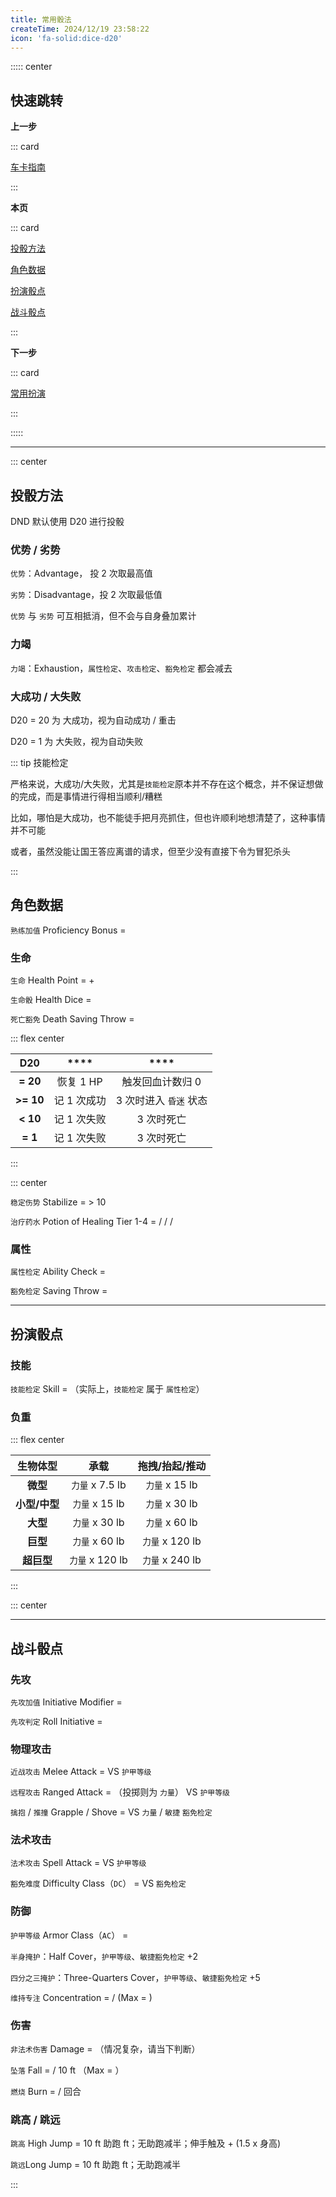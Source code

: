 ```yaml
---
title: 常用骰法
createTime: 2024/12/19 23:58:22
icon: 'fa-solid:dice-d20'
---
```


::::: center

## **快速跳转**

**上一步**

::: card

[车卡指南](./character_creation)

:::

**本页**

::: card

[投骰方法](#投骰方法)

[角色数据](#角色数据)

[扮演骰点](#扮演骰点)

[战斗骰点](#战斗骰点)

:::

**下一步**

::: card

[常用扮演](./roleplay)

:::

:::::

---

::: center

## **投骰方法**

DND 默认使用 D20 进行投骰

### **优势 / 劣势**

`优势`：Advantage， 投 2 次取最高值

`劣势`：Disadvantage，投 2 次取最低值

`优势` 与 `劣势` 可互相抵消，但不会与自身叠加累计

### **力竭**

`力竭`：Exhaustion，`属性检定`、`攻击检定`、`豁免检定` 都会减去 <Badge type="warning" text="力竭层数 * 2" />

### **大成功 / 大失败**

D20 = 20 为 大成功，视为自动成功 / 重击

D20 = 1 为 大失败，视为自动失败

::: tip 技能检定

严格来说，大成功/大失败，尤其是`技能检定`原本并不存在这个概念，并不保证想做的完成，而是事情进行得相当顺利/糟糕

比如，哪怕是大成功，也不能徒手把月亮抓住，但也许顺利地想清楚了，这种事情并不可能

或者，虽然没能让国王答应离谱的请求，但至少没有直接下令为冒犯杀头

:::

## **角色数据**

`熟练加值` Proficiency Bonus = <Badge type="warning" text="角色等级 / 4 + 1" />

### **生命**

`生命` Health Point = <Badge type="warning" text="角色等级 * 体质调整值" /> + <Badge type="danger" text="职业生命骰 * 职业等级" />

`生命骰` Health Dice = <Badge type="danger" text="(职业生命骰 + 体质调整值) * 消耗个数" />

`死亡豁免` Death Saving Throw = <Badge type="danger" text="D20" />

::: flex center

| **D20**   | ****    | ****           |
|:---------:|:-------:|:--------------:|
| **= 20**  | 恢复 1 HP | 触发回血计数归 0      |
| **>= 10** | 记 1 次成功 | 3 次时进入 `昏迷` 状态 |
| **< 10**  | 记 1 次失败 | 3 次时死亡         |
| **= 1**   | 记 1 次失败 | 3 次时死亡         |

:::

::: center

`稳定伤势` Stabilize = <Badge type="danger" text="感知检定（医药）" /> > 10

`治疗药水` Potion of Healing Tier 1-4 = <Badge type="danger" text="2d4 + 2" /> / <Badge type="danger" text="4d4 +4" /> / <Badge type="danger" text="8d4 + 8" /> / <Badge type="danger" text="10d4 + 20" />


### **属性**

`属性检定` Ability Check = <Badge type="danger" text="D20 + （熟练加值） + 属性调整值" />

`豁免检定` Saving Throw = <Badge type="danger" text="D20 + （熟练加值） + 属性调整值" />

---

## **扮演骰点**

### **技能**

`技能检定` Skill = <Badge type="danger" text="D20 + （熟练加值） + 属性调整值" />（实际上，`技能检定` 属于 `属性检定`）

### **负重**

::: flex center

| **生物体型**  | **承载**  | **拖拽/抬起/推动** |
|:---------:|:-------:|:-------------:|
| **微型**    | `力量` x 7.5 lb | `力量` x 15 lb        |
| **小型/中型** | `力量` x 15 lb  | `力量` x 30 lb        |
| **大型**    | `力量` x 30 lb  | `力量` x 60 lb        |
| **巨型**    | `力量` x 60 lb  | `力量` x 120 lb       |
| **超巨型**   | `力量` x 120 lb | `力量` x 240 lb       |

:::

::: center

---

## **战斗骰点**

### **先攻**

`先攻加值` Initiative Modifier = <Badge type="warning" text="敏捷调整值" />

`先攻判定` Roll Initiative = <Badge type="danger" text="D20 + 先攻加值" />

### **物理攻击**

`近战攻击` Melee Attack = <Badge type="danger" text="D20 + （熟练加值) + （力量）调整值" /> VS `护甲等级`

`远程攻击` Ranged Attack = <Badge type="danger" text="D20 + （熟练加值) + （敏捷）调整值" />（投掷则为 `力量`） VS `护甲等级`

`擒抱` / `推撞` Grapple / Shove = <Badge type="warning" text="8 + 熟练加值 + 力量调整值" /> VS `力量` / `敏捷` `豁免检定`

### **法术攻击**

`法术攻击` Spell Attack = <Badge type="danger" text="D20 + 熟练加值 + 施法属性调整值" /> VS `护甲等级`

`豁免难度` Difficulty Class（`DC`） = <Badge type="warning" text="8 + 熟练加值 + 施法属性调整值" /> VS `豁免检定`

### **防御**

`护甲等级` Armor Class（`AC`） = <Badge type="warning" text="10 + 防具加值 + 敏捷调整值" />

`半身掩护`：Half Cover，`护甲等级`、`敏捷豁免检定` +2

`四分之三掩护`：Three-Quarters Cover，`护甲等级`、`敏捷豁免检定` +5

`维持专注` Concentration = <Badge type="warning" text="10" /> / <Badge type="warning" text="伤害 / 2" /> (Max = <Badge type="warning" text="30" />)

### **伤害**

`非法术伤害` Damage = <Badge type="danger" text="伤害骰 + （属性调整值）" />（情况复杂，请当下判断）

`坠落` Fall = <Badge type="danger" text="1d6" /> / 10 ft （Max = <Badge type="danger" text="20d6" /> ）

`燃烧` Burn = <Badge type="danger" text="1d4" /> / 回合

### **跳高 / 跳远**

`跳高` High Jump = 10 ft 助跑 <Badge type="warning" text="3 + 力量属性值" /> ft；无助跑减半；伸手触及 + (1.5 x 身高)

`跳远`Long Jump = 10 ft 助跑 <Badge type="warning" text="力量属性值" /> ft；无助跑减半

:::